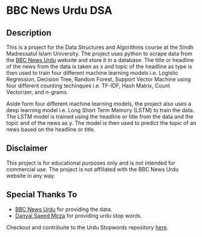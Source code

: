 # BBC News Urdu DSA

## Description
This is a project for the Data Structures and Algorithms course at the Sindh Madressatul Islam University. The project uses python to scrape data from the [BBC News Urdu](https://www.bbc.com/urdu) website and store it in a database. The title or headline of the news from the data is taken as x and topic of the headline as type is then used to train four different machine learning models i.e. Logistic Regression, Decision Tree, Random Forest, Support Vector Machine using four different counting techinques i.e. TF-IDF, Hash Matrix, Count Vectorizer, and n-grams.

Aside form four different machine learning models, the project also uses a deep learning model i.e. Long Short Term Memory (LSTM) to train the data. The LSTM model is trained using the headline or title from the data and the topic and of the news as y. The model is then used to predict the topic of an news based on the headline or title.

## Disclaimer
This project is for educational purposes only and is not intended for commercial use. The project is not affiliated with the BBC News Urdu website in any way.

## Special Thanks To
- [BBC News Urdu](https://www.bbc.com/urdu) for providing the data.
- [Danyal Saeed Mirza](https://github.com/Delta-Sigma) for providing urdu stop words.

Checkout and contribuite to the Urdu Stopwords repository [here](https://github.com/Delta-Sigma/urdu-stopwords).